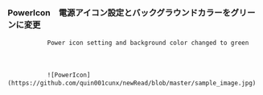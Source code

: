 ### PowerIcon　電源アイコン設定とバックグラウンドカラーをグリーンに変更
               Power icon setting and background color changed to green
               
               
               
               ![PowerIcon](https://github.com/quin001cunx/newRead/blob/master/sample_image.jpg)
